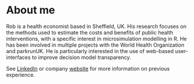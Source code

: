 # About me

Rob is a health economist based in Sheffield, UK.  His research focuses on the methods used to estimate the costs and benefits of public health interventions, with a specific interest in microsimulation modelling in R. He has been involved in multiple projects with the World Health Organization and parkrunUK. He is particularly interested in the use of web-based user-interfaces to improve decision model transparency. 

See [LinkedIn](https://www.linkedin.com/in/robert-smith-53b28438/) or company [website](https://www.darkpeakanalytics.com/) for more information on previous experience.

